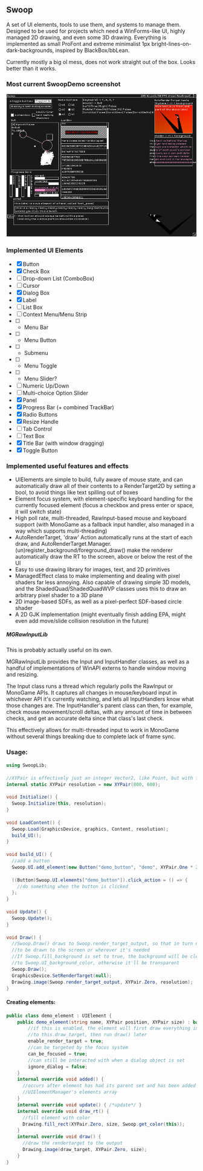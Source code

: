 ## Swoop
A set of UI elements, tools to use them, and systems to manage them. Designed to be used for projects which need a WinForms-like UI, highly managed 2D drawing, and even some 3D drawing. Everything is implemented as small ProFont and extreme minimalist 1px bright-lines-on-dark-backgrounds, inspired by BlackBox/bbLean. 

Currently mostly a big ol mess, does not work straight out of the box. Looks better than it works.

### Most current SwoopDemo screenshot
![Most current major change screenshot](current.png)

### Implemented UI Elements
- [x] Button
- [x] Check Box
- [ ] Drop-down List (ComboBox)
- [ ] Cursor
- [x] Dialog Box
- [x] Label
- [ ] List Box
- [ ] Context Menu/Menu Strip
- [ ] - Menu Bar
- [ ] - Menu Button
- [ ] - Submenu
- [ ] - Menu Toggle
- [ ] - Menu Slider?
- [ ] Numeric Up/Down
- [ ] Multi-choice Option Slider
- [x] Panel
- [x] Progress Bar (+ combined TrackBar)
- [x] Radio Buttons
- [x] Resize Handle
- [ ] Tab Control
- [ ] Text Box
- [x] Title Bar (with window dragging)
- [x] Toggle Button

### Implemented useful features and effects
- UIElements are simple to build, fully aware of mouse state, and can automatically draw all of their contents to a RenderTarget2D by setting a bool, to avoid things like text spilling out of boxes
- Element focus system, with element-specific keyboard handling for the currently focused element (focus a checkbox and press enter or space, it will switch state)
- High poll rate, multi-threaded, RawInput-based mouse and keyboard support (with MonoGame as a fallback input handler, also managed in a way which supports multi-threading)
- AutoRenderTarget, 'draw' Action automatically runs at the start of each draw, and AutoRenderTarget.Manager.(un)register_background/foreground_draw() make the renderer automatically draw the RT to the screen, above or below the rest of the UI
- Easy to use drawing library for images, text, and 2D primitives
- ManagedEffect class to make implementing and dealing with pixel shaders far less annoying. Also capable of drawing simple 3D models, and the ShadedQuad/ShadedQuadWVP classes uses this to draw an arbitrary pixel shader to a 3D plane
- 2D image-based SDFs, as well as a pixel-perfect SDF-based circle shader
- A 2D GJK implementation (might eventually finish adding EPA, might even add move/slide collision resolution in the future)

##### MGRawInputLib
This is probably actually useful on its own.

MGRawInputLib provides the Input and InputHandler classes, as well as a handful of implementations of WinAPI externs to handle window moving and resizing. 

The Input class runs a thread which regularly polls the RawInput or MonoGame APIs. It captures all changes in mouse/keyboard input in whichever API it's currently watching, and lets all InputHandlers know what those changes are. The InputHandler's parent class can then, for example, check mouse movement/scroll deltas, with any amount of time in between checks, and get an accurate delta since that class's last check.

This effectively allows for multi-threaded input to work in MonoGame without several things breaking due to complete lack of frame sync. 


### Usage:
```csharp
using SwoopLib;

//XYPair is effectively just an integer Vector2, like Point, but with far more functionality
internal static XYPair resolution = new XYPair(800, 600);

void Initialize() {
  Swoop.Initialize(this, resolution);
}

void LoadContent() {
  Swoop.Load(GraphicsDevice, graphics, Content, resolution);
  build_UI();
}

void build_UI() {
  //add a button
  Swoop.UI.add_element(new Button("demo_button", "demo", XYPair.One * 20));

  ((Button)Swoop.UI.elements["demo_button"]).click_action = () => {
    //do something when the button is clicked
  };
}

void Update() {
  Swoop.Update();
}

void Draw() {  
  //Swoop.Draw() draws to Swoop.render_target_output, so that in turn needs 
  //to be drawn to the screen or wherever it's needed
  //If Swoop.fill_background is set to true, the background will be cleared 
  //to Swoop.UI_background_color, otherwise it'll be transparent
  Swoop.Draw();
  GraphicsDevice.SetRenderTarget(null);
  Drawing.image(Swoop.render_target_output, XYPair.Zero, resolution);
}
```

#### Creating elements:
```csharp
public class demo_element : UIElement {
    public demo_element(string name, XYPair position, XYPair size) : base(name, position, size) {
        //if this is enabled, the element will first draw everything in draw_rt()
        //to this.draw_target, then run draw() later
        enable_render_target = true;
        //can be targeted by the focus system
        can_be_focused = true;
        //can still be interacted with when a dialog object is set
        ignore_dialog = false;
    }
    internal override void added() { 
      //occurs after element has had its parent set and has been added to a 
      //UIElementManager's elements array
    }
    internal override void update() { /*update*/ }        
    internal override void draw_rt() {
      //fill element with color
      Drawing.fill_rect(XYPair.Zero, size, Swoop.get_color(this));
    }
    internal override void draw() {          
      //draw the rendertarget to the output
      Drawing.image(draw_target, XYPair.Zero, size);
    }
}
```